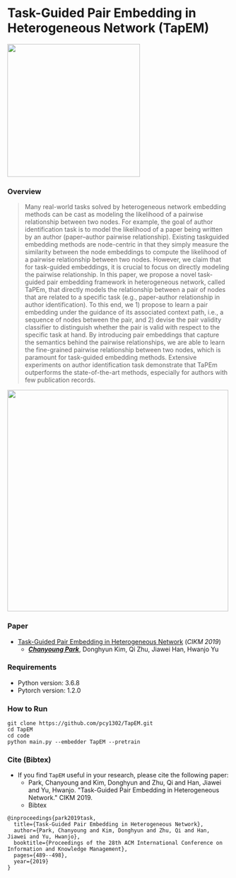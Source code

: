 # Task-Guided Pair Embedding in Heterogeneous Network (TapEM)

<img src="https://github.com/pcy1302/TapEM/blob/master/motivations.png" height="300">

### Overview
> Many real-world tasks solved by heterogeneous network embedding methods can be cast as modeling the likelihood of a pairwise relationship between two nodes. For example, the goal of author identification task is to model the likelihood of a paper being written by an author (paper–author pairwise relationship). Existing taskguided embedding methods are node-centric in that they simply measure the similarity between the node embeddings to compute the likelihood of a pairwise relationship between two nodes. However, we claim that for task-guided embeddings, it is crucial to focus on directly modeling the pairwise relationship. In this paper, we propose a novel task-guided pair embedding framework in heterogeneous network, called TaPEm, that directly models the relationship between a pair of nodes that are related to a specific task (e.g., paper-author relationship in author identification). To this end, we 1) propose to learn a pair embedding under the guidance of its associated context path, i.e., a sequence of nodes between the pair, and 2) devise the pair validity classifier to distinguish whether the pair is valid with respect to the specific task at hand. By introducing pair embeddings that capture the semantics behind the pairwise relationships, we are able to learn the fine-grained pairwise relationship between two nodes, which is paramount for task-guided embedding methods. Extensive experiments on author identification task demonstrate that TaPEm outperforms the state-of-the-art methods, especially for authors with few publication records.

<img src="https://github.com/pcy1302/TapEM/blob/master/model.png" height="500">

### Paper
- [Task-Guided Pair Embedding in Heterogeneous Network](https://arxiv.org/pdf/1906.01546.pdf) (*CIKM 2019*)
  - [_**Chanyoung Park**_](http://pcy1302.github.io), Donghyun Kim, Qi Zhu, Jiawei Han, Hwanjo Yu

### Requirements

- Python version: 3.6.8
- Pytorch version: 1.2.0
  

### How to Run

```
git clone https://github.com/pcy1302/TapEM.git
cd TapEM
cd code
python main.py --embedder TapEM --pretrain
```

### Cite (Bibtex)
- If you find ``TapEM`` useful in your research, please cite the following paper:
  - Park, Chanyoung and Kim, Donghyun and Zhu, Qi and Han, Jiawei and Yu, Hwanjo. "Task-Guided Pair Embedding in Heterogeneous Network." CIKM 2019.
  - Bibtex
```
@inproceedings{park2019task,
  title={Task-Guided Pair Embedding in Heterogeneous Network},
  author={Park, Chanyoung and Kim, Donghyun and Zhu, Qi and Han, Jiawei and Yu, Hwanjo},
  booktitle={Proceedings of the 28th ACM International Conference on Information and Knowledge Management},
  pages={489--498},
  year={2019}
}
```
